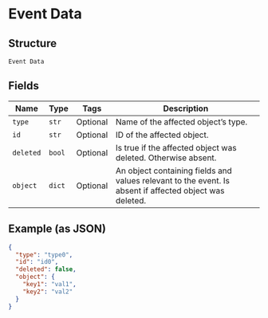 
# Event Data

## Structure

`Event Data`

## Fields

| Name | Type | Tags | Description |
|  --- | --- | --- | --- |
| `type` | `str` | Optional | Name of the affected object’s type. |
| `id` | `str` | Optional | ID of the affected object. |
| `deleted` | `bool` | Optional | Is true if the affected object was deleted. Otherwise absent. |
| `object` | `dict` | Optional | An object containing fields and values relevant to the event. Is absent if affected object was deleted. |

## Example (as JSON)

```json
{
  "type": "type0",
  "id": "id0",
  "deleted": false,
  "object": {
    "key1": "val1",
    "key2": "val2"
  }
}
```

